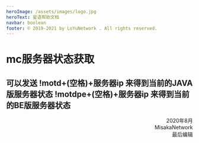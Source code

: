 ```yaml
---
heroImage: /assets/images/logo.jpg
heroText: 星语帮助文档
navbar: boolean
footer: © 2019-2021 by LoYuNetwork . All rights reserved.
---
```

# mc服务器状态获取
可以发送
**!motd+(空格)+服务器ip** 来得到当前的JAVA版服务器状态
**!motdpe+(空格)+服务器ip** 来得到当前的BE版服务器状态
------------------------------------------------
<p align="right">2020年8月<br>MisakaNetwork<br>最后编辑</p>